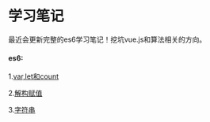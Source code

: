 # 学习笔记

最近会更新完整的es6学习笔记！挖坑vue.js和算法相关的方向。

#### es6:

1.[var,let和count](https://github.com/RenYanlong/blog/blob/master/es6/1.var%2Clet和count.md)

2.[解构赋值](https://github.com/RenYanlong/blog/blob/master/es6/解构赋值.md)

3.[字符串](https://github.com/RenYanlong/blog/blob/master/es6/字符串.md)